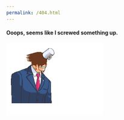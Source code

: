 ```yaml
---
permalink: /404.html
---
```

#### Ooops, seems like I screwed something up.

![Phoenix](assets/img/coffee.gif)
